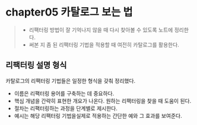# chapter05 카탈로그 보는 법

> - 리팩터링 방법이 잘 기억나지 않을 때 다시 찾아볼 수 있도록 노트에 정리한다.
> - 써본 지 좀 된 리팩터링 기법을 적용할 때 여전히 카탈로그를 활용한다.
## 리팩터링 설명 형식
카탈로그의 리팩터링 기법들은 일정한 형식을 갖춰 정리했다.
- 이름은 리팩터링 용어를 구축하는 데 중요하다.
- 핵심 개념을 간략히 표현한 개요가 나온다. 원하는 리팩터링을 찾을 때 도움이 된다.
- 절차는 리팩터링하는 과정을 단계별로 제시한다.
- 예시는 해당 리팩터링 기법을실제로 적용하는 간단한 예와 그 효과를 보여준다.
